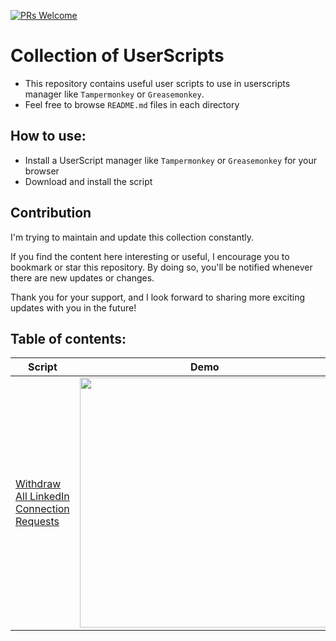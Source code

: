 [![PRs Welcome](https://img.shields.io/badge/PRs-welcome-brightgreen.svg?style=flat-square)](https://makeapullrequest.com)

# Collection of UserScripts

- This repository contains useful user scripts to use in userscripts manager like `Tampermonkey` or `Greasemonkey`. 
- Feel free to browse `README.md` files in each directory

## How to use:

- Install a UserScript manager like `Tampermonkey` or `Greasemonkey` for your browser
- Download and install the script

## Contribution

I'm trying to maintain and update this collection constantly. 

If you find the content here interesting or useful, I encourage you to bookmark or star this repository. By doing so, you'll be notified whenever there are new updates or changes. 

Thank you for your support, and I look forward to sharing more exciting updates with you in the future!

## Table of contents:

| Script | Demo |
| ------ | ------ |
|   [Withdraw All LinkedIn Connection Requests](./LinkedIn/withdraw-all-connection-requests)    |    <img width="400" src="https://github.com/MortezaNedaei/UserScripts/assets/38072572/eec4cba9-6d3b-4239-830f-71630a235e91" />   |


